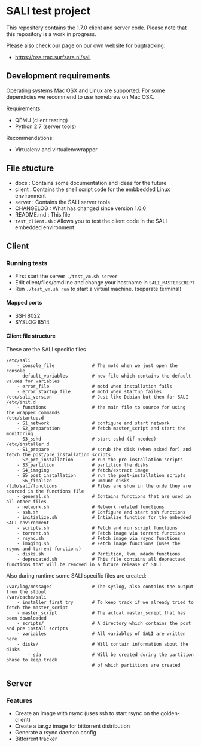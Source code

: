 # SALI test project

This repository contains the 1.7.0 client and server code. Please note that this repository is a work in progress.

Please also check our page on our own website for bugtracking:
 - https://oss.trac.surfsara.nl/sali

## Development requirements

Operating systems Mac OSX and Linux are supported. For some dependicies we recommend to use homebrew on Mac OSX.

Requirements:
 * QEMU (client testing)
 * Python 2.7 (server tools)

Recommendations:
 * Virtualenv and virtualenvwrapper

## File stucture

 * docs : Contains some documentation and ideas for the future
 * client : Contains the shell script code for the embbedded Linux environment
 * server : Contains the SALI server tools
 * CHANGELOG : What has changed since version 1.0.0
 * README.md : This file
 * `test_client.sh` : Allows you to test the client code in the SALI embedded environment

## Client

### Running tests
 * First start the server `./test_vm.sh server`
 * Edit client/files/cmdline and change your hostname in `SALI_MASTERSCRIPT`
 * Run `./test_vm.sh run` to start a virtual machine. (separate terminal)

#### Mapped ports
 * SSH 8022
 * SYSLOG 8514

#### Client file structure
These are the SALI specific files
```
/etc/sali
    - console_file              # The motd when we just open the console
    - default_variables         # new file which contains the default values for variables
    - error_file                # motd when installation fails
    - error_startup_file        # motd when startup failes
/etc/sali_version               # Just like Debian but then for SALI
/etc/init.d
    - functions                 # the main file to source for using the wrapper commands
/etc/startup.d
    - S1_network                # configure and start network
    - S2_preparation            # fetch master_script and start the monitoring
    - S3_sshd                   # start sshd (if needed)
/etc/installer.d
    - S1_prepare                # scrub the disk (when asked for) and fetch the post/pre installation scripts
    - S2_pre_installation       # run the pre-installation scripts
    - S3_partition              # partition the disks
    - S4_imaging                # fetch/extract image
    - S5_post_installation      # run the post-installation scripts
    - S6_finalize               # umount disks
/lib/sali/functions             # Files are show in the orde they are sourced in the functions file
    - general.sh                # Contains functions that are used in all other files
    - network.sh                # Network related functions
    - ssh.sh                    # Configure and start ssh functions
    - initialize.sh             # Intialize function for the embedded SALI environment
    - scripts.sh                # Fetch and run script functions
    - torrent.sh                # Fetch image via torrent functions
    - rsync.sh                  # Fetch image via rsync functions
    - imaging.sh                # Fetch image functions (uses the rsync and torrent functions)
    - disks.sh                  # Partition, lvm, mdadm functions
    - deprecated.sh             # This file contains all deprectaed functions that will be removed in a future release of SALI
```

Also during runtime some SALI specific files are created:
```
/var/log/messages               # The syslog, also contains the output from the stdout
/var/cache/sali
    - installer_first_try       # To keep track if we already tried to fetch the master_script
    - master_script             # The actual master_script that has been downloaded
    - scripts/                  # A directory which contains the post and pre install scripts
    - variables                 # All variables of SALI are written here
    - disks/                    # Will contain information about the disks
        - sda                   # Will be created during the partition phase to keep track
                                # of which partitions are created
```

## Server

### Features
 * Create an image with rsync (uses ssh to start rsync on the golden-client)
 * Create a tar.gz image for bittorrent distribution
 * Generate a rsync daemon config
 * Bittorrent tracker
